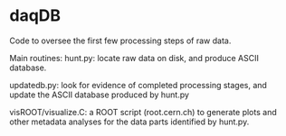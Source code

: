 # daqDB
Code to oversee the first few processing steps of raw data.

Main routines:
hunt.py: locate raw data on disk, and produce ASCII database.

updatedb.py: look for evidence of completed processing stages, and update
the ASCII database produced by hunt.py

visROOT/visualize.C: a ROOT script (root.cern.ch) to generate plots and
other metadata analyses for the data parts identified by hunt.py.


